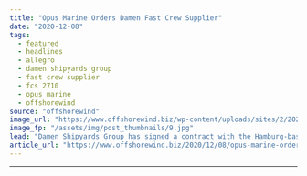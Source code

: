 ```yaml
---
title: "Opus Marine Orders Damen Fast Crew Supplier"
date: "2020-12-08"
tags: 
  - featured
  - headlines
  - allegro
  - damen shipyards group
  - fast crew supplier
  - fcs 2710
  - opus marine
  - offshorewind
source: "offshorewind"
image_url: "https://www.offshorewind.biz/wp-content/uploads/sites/2/2020/12/Opus-Marine-Orders-Damen-Fast-Crew-Supplier.jpg"
image_fp: "/assets/img/post_thumbnails/9.jpg"
lead: "Damen Shipyards Group has signed a contract with the Hamburg-based Opus Marine for the"
article_url: "https://www.offshorewind.biz/2020/12/08/opus-marine-orders-damen-fast-crew-supplier/"
---
```


---
